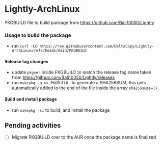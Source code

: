 # Lightly-ArchLinux
PKGBUILD file to build package from https://github.com/Bali10050/Lightly

### Usage to build the package

- run `curl -LO https://raw.githubusercontent.com/DeltaCopy/Lightly-ArchLinux/refs/heads/main/PKGBUILD`

#### Release tag changes

- update `pkgver` inside PKGBUILD to match the release tag name taken from https://github.com/Bali10050/Lightly/releases
- run `makepkg -g >> PKGBUILD ` to generate a SHA256SUM, this gets automatically added to the end of the file inside the array `sha256sums=()`

#### Build and install package

- run `makepkg -si` to build, and install the package

## Pending activities

- [ ] Migrate PKGBUILD over to the AUR once the package name is finalized
